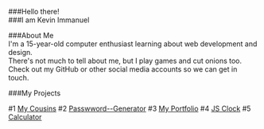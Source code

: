 ###Hello there!<br>
###I am Kevin Immanuel<br>

###About Me<br>
I'm a 15-year-old computer enthusiast learning about web development and design.<br>
There's not much to tell about me, but I play games and cut onions too.<br>
Check out my GitHub or other social media accounts so we can get in touch.<br>

###My Projects

#1 <a href="https://cousins-4-ever.web.app/">My Cousins</a>
#2 <a href="https://password--generator.web.app/">Passwword--Generator</a>
#3 <a href="https://kevin-immanuel.web.app/">My Portfolio</a>
#4 <a href="https://tell-me-what-time-is-it.web.app/">JS Clock</a>
#5 <a href="https://kevinimmauel.github.io/calculator.github.io/">Calculator</a>
